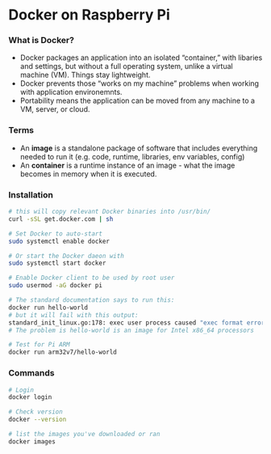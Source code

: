 # Docker on Raspberry Pi

### What is Docker?

* Docker packages an application into an isolated “container,” with libaries and settings, but without a full operating system, unlike a virtual machine (VM). Things stay lightweight.
* Docker prevents those “works on my machine” problems when working with application environemnts.
* Portability means the application can be moved from any machine to a VM, server, or cloud.

### Terms


* An **image** is a standalone package of software that includes everything needed to run it (e.g. code, runtime, libraries, env variables, config)
* An **container** is a runtime instance of an image - what the image becomes in memory when it is executed. 


### Installation

```bash
# this will copy relevant Docker binaries into /usr/bin/
curl -sSL get.docker.com | sh

# Set Docker to auto-start
sudo systemctl enable docker

# Or start the Docker daeon with
sudo systemctl start docker

# Enable Docker client to be used by root user
sudo usermod -aG docker pi

# The standard documentation says to run this:
docker run hello-world
# but it will fail with this output:
standard_init_linux.go:178: exec user process caused "exec format error"
# The problem is hello-world is an image for Intel x86_64 processors

# Test for Pi ARM 
docker run arm32v7/hello-world
```

### Commands

```bash
# Login
docker login

# Check version
docker --version

# list the images you've downloaded or ran
docker images
```